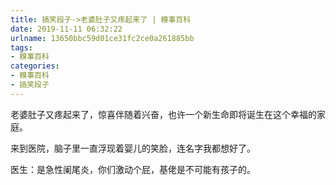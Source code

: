 ```yaml
---
title: 搞笑段子->老婆肚子又疼起来了 | 糗事百科
date: 2019-11-11 06:32:22
urlname: 13650bbc59d01ce31fc2ce0a261885bb
tags: 
- 糗事百科
categories:
- 糗事百科
- 搞笑段子
---
```

老婆肚子又疼起来了，惊喜伴随着兴奋，也许一个新生命即将诞生在这个幸福的家庭。

来到医院，脑子里一直浮现着婴儿的笑脸，连名字我都想好了。

医生：是急性阑尾炎，你们激动个屁，基佬是不可能有孩子的。


